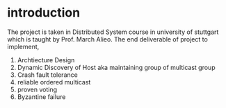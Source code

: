 # introduction
The project is taken in Distributed System course in university of stuttgart which is taught by Prof. March Alieo. The end deliverable of project to implement,
 1. Archtiecture Design
 2. Dynamic Discovery of Host aka maintaining group of multicast group
 3. Crash fault tolerance
 4. reliable ordered multicast
 5. proven voting 
 6. Byzantine failure 

